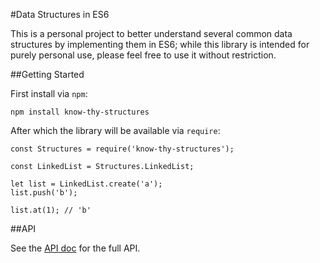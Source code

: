 #Data Structures in ES6

This is a personal project to better understand several common data structures by implementing them in ES6; while this library is intended for purely personal use, please feel free to use it without restriction.

##Getting Started

First install via `npm`:
```
npm install know-thy-structures
```

After which the library will be available via `require`:
```
const Structures = require('know-thy-structures');

const LinkedList = Structures.LinkedList;

let list = LinkedList.create('a');
list.push('b');

list.at(1); // 'b'
```

##API

See the [API doc](API.md) for the full API.